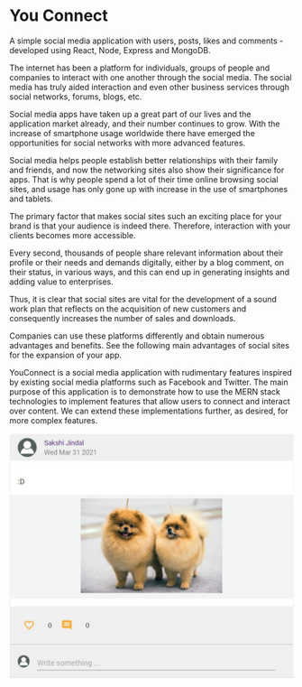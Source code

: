 # You Connect


A simple social media application with users, posts, likes and comments - developed using React, Node, Express and MongoDB. 

The internet has been a platform for individuals, groups of people and companies to interact with one another through the social media. The social media has truly aided interaction and even other business services through social networks, forums, blogs, etc.

Social media apps have taken up a great part of our lives and the application market already, and their number continues to grow. With the increase of smartphone usage worldwide there have emerged the opportunities for social networks with more advanced features.

Social media helps people establish better relationships with their family and friends, and now the networking sites also show their significance for apps. That is why people spend a lot of their time online browsing social sites, and usage has only gone up with increase in the use of smartphones and tablets.

The primary factor that makes social sites such an exciting place for your brand is that your audience is indeed there. Therefore, interaction with your clients becomes more accessible.

Every second, thousands of people share relevant information about their profile or their needs and demands digitally, either by a blog comment, on their status, in various ways, and this can end up in generating insights and adding value to enterprises.

Thus, it is clear that social sites are vital for the development of a sound work plan that reflects on the acquisition of new customers and consequently increases the number of sales and downloads.

Companies can use these platforms differently and obtain numerous advantages and benefits.
See the following main advantages of social sites for the expansion of your app.

YouConnect is a social media application with rudimentary features inspired by existing social media platforms such as Facebook and Twitter. The main purpose of this application is to demonstrate how to use the MERN stack technologies to implement features that allow users to connect and interact over content. We can extend these implementations further, as desired, for more complex features.

![alt text](https://github.com/SamarthSajwan/Social-Media-App-using-MERN-stack/blob/main/images/image1.png?raw=true)

